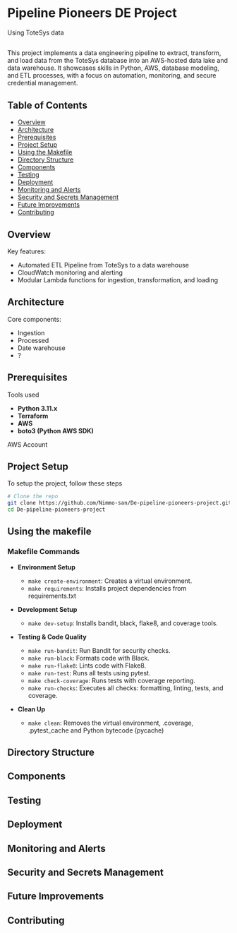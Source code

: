 # Pipeline Pioneers DE Project 
Using ToteSys data

##

This project implements a data engineering pipeline to extract, transform, and load data from the ToteSys database into an AWS-hosted data lake and data warehouse. It showcases skills in Python, AWS, database modeling, and ETL processes, with a focus on automation, monitoring, and secure credential management.

## Table of Contents
- [Overview](#overview)
- [Architecture](#architecture)
- [Prerequisites](#prerequisites)
- [Project Setup](#project-setup)
- [Using the Makefile](#using-the-makefile)
- [Directory Structure](#directory-structure)
- [Components](#components)
- [Testing](#testing)
- [Deployment](#deployment)
- [Monitoring and Alerts](#monitoring-and-alerts)
- [Security and Secrets Management](#security-and-secrets-management)
- [Future Improvements](#future-improvements)
- [Contributing](#contributing)

## Overview

Key features:
- Automated ETL Pipeline from ToteSys to a data warehouse
- CloudWatch monitoring and alerting
- Modular Lambda functions for ingestion, transformation, and loading

## Architecture

Core components:
- Ingestion 
- Processed 
- Date warehouse 
- ?


## Prerequisites 
Tools used
- **Python 3.11.x**
- **Terraform**
- **AWS**
- **boto3 (Python AWS SDK)**

AWS Account

## Project Setup
To setup the project, follow these steps
```sh
# Clone the repo 
git clone https://github.com/Nimmo-san/De-pipeline-pioneers-project.git
cd De-pipeline-pioneers-project
```
## Using the makefile 

### Makefile Commands

- **Environment Setup**
  - `make create-environment`: Creates a virtual environment.
  - `make requirements`: Installs project dependencies from requirements.txt

- **Development Setup**
  - `make dev-setup`: Installs bandit, black, flake8, and coverage tools.
  
- **Testing & Code Quality**
  - `make run-bandit`: Run Bandit for security checks.
  - `make run-black`: Formats code with Black.
  - `make run-flake8`: Lints code with Flake8.
  - `make run-test`: Runs all tests using pytest.
  - `make check-coverage`: Runs tests with coverage reporting.
  - `make run-checks`: Executes all checks: formatting, linting, tests, and coverage.

- **Clean Up**
  - `make clean`: Removes the virtual environment, .coverage, .pytest_cache and Python bytecode (pycache)

## Directory Structure


## Components

## Testing 

## Deployment

## Monitoring and Alerts

## Security and Secrets Management 

## Future Improvements

## Contributing
